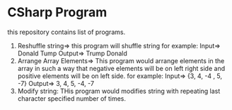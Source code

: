 # CSharp Program
this repository contains list of programs.
1. Reshuffle string=>
    this program will shuffle string for example:
    Input=> Donald Tump
    Output=> Trump Donald
2. Arrange Array Elements=>
   This program would arrange elements in the array in such a way that negative elements will be on left right side and positive elements will be on left side.
   for example: 
   Input=> {3, 4, -4 , 5, -7}
   Output=> 3, 4, 5, -4, -7             
3. Modify string: 
    THis program would modifies string with repeating last character specified number of times.
